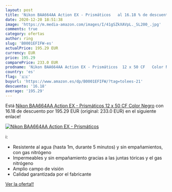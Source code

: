 ```yaml
---
layout: post
title: 'Nikon BAA664AA Action EX - Prismáticos   al 16.18 % de descuento'
date: 2020-12-20 18:51:38
image: 'https://m.media-amazon.com/images/I/41gSZkXAVpL._SL200_.jpg'
comments: true
category: ofertas
author: ring
slug: 'B0001EFIFW-es'
actualPrice: 195.29 EUR
currency: EUR
price: 195.29
comparePrice: 233.0 EUR
prodname: 'Nikon BAA664AA Action EX - Prismáticos  12 x 50 CF   Color Negro'
country: 'es'
flag: '🇪🇸'
buyurl: 'https://www.amazon.es/dp/B0001EFIFW/?tag=tolees-21'
descuento: '16.18'
average: '195.29'
---
```


Está [Nikon BAA664AA Action EX - Prismáticos  12 x 50 CF   Color Negro](https://www.amazon.es/dp/B0001EFIFW/?tag=tolees-21) con 16.18 de descuento por 195.29 EUR (original: 233.0 EUR) en el siguiente enlace!

[![Nikon BAA664AA Action EX - Prismáticos  ](https://m.media-amazon.com/images/I/41gSZkXAVpL._SL200_.jpg)](https://www.amazon.es/dp/B0001EFIFW/?tag=tolees-21)

ℹ️:

- Resistente al agua (hasta 1m, durante 5 minutos) y sin empañamientos, con gas nitrógeno
- Impermeables y sin empañamiento gracias a las juntas tóricas y el gas nitrógeno
- Amplio campo de visión
- Calidad garantizada por el fabricante

[Ver la oferta!!](https://www.amazon.es/dp/B0001EFIFW/?tag=tolees-21)
